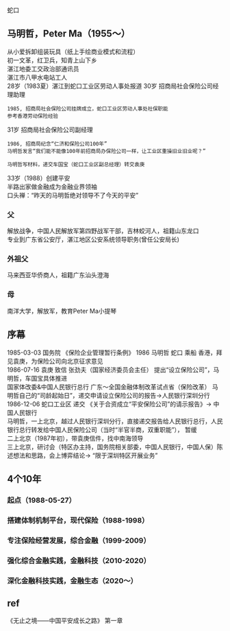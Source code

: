 蛇口
## 马明哲，Peter Ma（1955～）
从小爱拆卸组装玩具（纸上手绘商业模式和流程）    
初一文革，红卫兵，知青上山下乡    
湛江地委工交政治部通讯员   
湛江市八甲水电站工人   
28岁（1983夏）湛江到蛇口工业区劳动人事处报道 
30岁 招商局社会保险公司经理助理   
```
1985, 招商局社会保险公司挂牌成立，蛇口工业区劳动人事处社保职能   
参考香港劳动保险经验   
```
31岁 招商局社会保险公司副经理   
```
1986, 招商局纪念“仁济和保险公司100年”  
马明哲发言“我们能不能像100年前招商局办保险公司一样，让工业区重操旧业旧业呢？”    

马明哲写材料，递交车国宝（蛇口工业区副总经理）转交袁庚
```
33岁（1988）创建平安   
半路出家做金融成为金融业界领袖   
口头禅：“昨天的马明哲绝对领导不了今天的平安”   
### 父
解放战争，中国人民解放军第四野战军干部，吉林蛟河人，祖籍山东龙口   
专业到广东省公安厅，湛江地区公安系统领导职务(曾任公安局长)
### 外祖父  
马来西亚华侨商人，祖籍广东汕头澄海
### 母
南洋大学，解放军，教育Peter Ma小提琴
## 序幕
1985-03-03 国务院 《保险企业管理暂行条例》
1986 马明哲 蛇口 乘船 香港，拜见袁庚，为保险公司向北京征求意见    
1986-07-16  袁庚 致信 张劲夫（国家经济委员会主任） 提出“设立保险公司”，马明哲，车国宝具体推进       
国家体改委&中国人民银行总行 广东～全国金融体制改革试点省（保险改革） 
马明哲自己的“司龄起始日”，递交申请设立保险公司的报告->人民银行深圳分行      
1986-12-06  蛇口工业区 递交 《关于合资成立“平安保险公司”的请示报告》-> 中国人民银行    
马明哲，一上北京，越过人民银行深圳分行，直接递交报告给人民银行总行，人民银行总行转发给中国人民保险公司（当时“半官半商，双重职能”）， 暂缓    
       二上北京（1987年初），带袁庚信件，找中南海领导    
       三上北京，研讨会（特区办主持，国务院相关部委，中国人民银行，中国人保）陈述想法和思路，会上博弈结论-> “限于深圳特区开展业务”

## 4个10年
### 起点（1988-05-27）
### 搭建体制机制平台，现代保险（1988-1998）
### 专注保险经营发展，综合金融（1999-2009）
### 强化综合金融实践，金融科技（2010-2020）
### 深化金融科技实践，金融生态（2020～）


## ref
《无止之境——中国平安成长之路》 第一章
